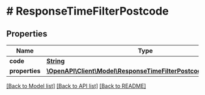 # # ResponseTimeFilterPostcode

## Properties

Name | Type | Description | Notes
------------ | ------------- | ------------- | -------------
**code** | [**String**](String.md) |  | 
**properties** | [**\OpenAPI\Client\Model\ResponseTimeFilterPostcodesProperties[]**](ResponseTimeFilterPostcodesProperties.md) |  | 

[[Back to Model list]](../../README.md#documentation-for-models) [[Back to API list]](../../README.md#documentation-for-api-endpoints) [[Back to README]](../../README.md)


